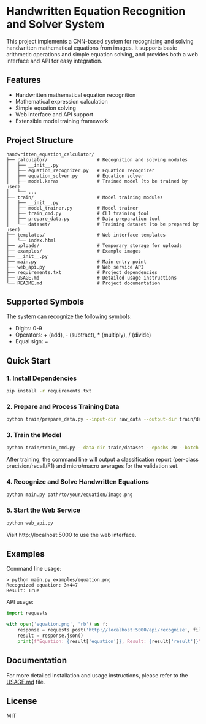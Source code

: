 # Handwritten Equation Recognition and Solver System

This project implements a CNN-based system for recognizing and solving handwritten mathematical equations from images. It supports basic arithmetic operations and simple equation solving, and provides both a web interface and API for easy integration.

## Features

- Handwritten mathematical equation recognition
- Mathematical expression calculation
- Simple equation solving
- Web interface and API support
- Extensible model training framework

## Project Structure

```
handwritten_equation_calculator/
├── calculator/                  # Recognition and solving modules
│   ├── __init__.py
│   ├── equation_recognizer.py   # Equation recognizer
│   ├── equation_solver.py       # Equation solver
│   ├── model.keras              # Trained model (to be trained by user)
│   └── ...
├── train/                       # Model training modules
│   ├── __init__.py
│   ├── model_trainer.py         # Model trainer
│   ├── train_cmd.py             # CLI training tool
│   ├── prepare_data.py          # Data preparation tool
│   └── dataset/                 # Training dataset (to be prepared by user)
├── templates/                   # Web interface templates
│   └── index.html
├── uploads/                     # Temporary storage for uploads
├── examples/                    # Example images
├── __init__.py
├── main.py                      # Main entry point
├── web_api.py                   # Web service API
├── requirements.txt             # Project dependencies
├── USAGE.md                     # Detailed usage instructions
└── README.md                    # Project documentation
```

## Supported Symbols

The system can recognize the following symbols:
- Digits: 0-9
- Operators: + (add), - (subtract), * (multiply), / (divide)
- Equal sign: =

## Quick Start

### 1. Install Dependencies

```bash
pip install -r requirements.txt
```

### 2. Prepare and Process Training Data

```bash
python train/prepare_data.py --input-dir raw_data --output-dir train/dataset
```

### 3. Train the Model

```bash
python train/train_cmd.py --data-dir train/dataset --epochs 20 --batch-size 32
```

After training, the command line will output a classification report (per-class precision/recall/F1) and micro/macro averages for the validation set.

### 4. Recognize and Solve Handwritten Equations

```bash
python main.py path/to/your/equation/image.png
```

### 5. Start the Web Service

```bash
python web_api.py
```

Visit http://localhost:5000 to use the web interface.

## Examples

Command line usage:
```
> python main.py examples/equation.png
Recognized equation: 3+4=7
Result: True
```

API usage:
```python
import requests

with open('equation.png', 'rb') as f:
    response = requests.post('http://localhost:5000/api/recognize', files={'image': f})
    result = response.json()
    print(f"Equation: {result['equation']}, Result: {result['result']}")
```

## Documentation

For more detailed installation and usage instructions, please refer to the [USAGE.md](USAGE.md) file.

## License

MIT
